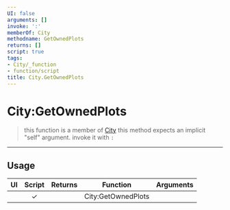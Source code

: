 ```yaml
---
UI: false
arguments: []
invoke: ':'
memberOf: City
methodname: GetOwnedPlots
returns: []
script: true
tags:
- City/_function
- function/script
title: City.GetOwnedPlots
---
```

# City:GetOwnedPlots
> this function is a member of [City](civ-6/lua/City.md)
> this method expects an implicit "self" argument. invoke it with `:`
-----
## Usage
|  UI | Script | Returns | Function | Arguments |
|:---:|:------:|-------:|:--------:|:---------|
| |✓||City:GetOwnedPlots||
